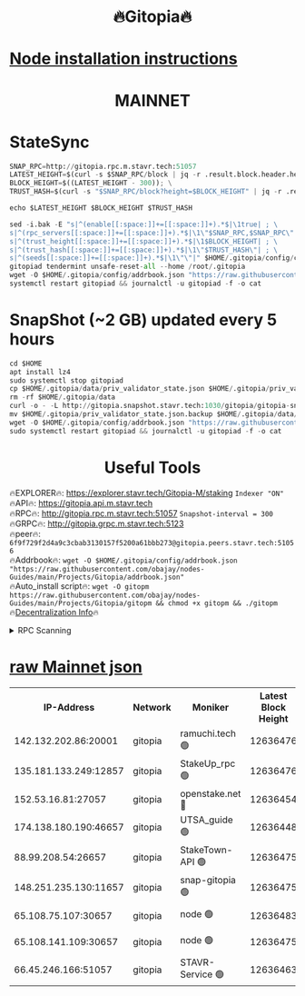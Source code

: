 <h1 align="center"> 🔥Gitopia🔥</h1>

[Node installation instructions](https://github.com/obajay/nodes-Guides/tree/main/Projects/Gitopia)
=

<h1 align="center"> MAINNET</h1>

# StateSync
```python
SNAP_RPC=http://gitopia.rpc.m.stavr.tech:51057
LATEST_HEIGHT=$(curl -s $SNAP_RPC/block | jq -r .result.block.header.height); \
BLOCK_HEIGHT=$((LATEST_HEIGHT - 300)); \
TRUST_HASH=$(curl -s "$SNAP_RPC/block?height=$BLOCK_HEIGHT" | jq -r .result.block_id.hash)

echo $LATEST_HEIGHT $BLOCK_HEIGHT $TRUST_HASH

sed -i.bak -E "s|^(enable[[:space:]]+=[[:space:]]+).*$|\1true| ; \
s|^(rpc_servers[[:space:]]+=[[:space:]]+).*$|\1\"$SNAP_RPC,$SNAP_RPC\"| ; \
s|^(trust_height[[:space:]]+=[[:space:]]+).*$|\1$BLOCK_HEIGHT| ; \
s|^(trust_hash[[:space:]]+=[[:space:]]+).*$|\1\"$TRUST_HASH\"| ; \
s|^(seeds[[:space:]]+=[[:space:]]+).*$|\1\"\"|" $HOME/.gitopia/config/config.toml
gitopiad tendermint unsafe-reset-all --home /root/.gitopia
wget -O $HOME/.gitopia/config/addrbook.json "https://raw.githubusercontent.com/obajay/nodes-Guides/main/Projects/Gitopia/addrbook.json"
systemctl restart gitopiad && journalctl -u gitopiad -f -o cat
```
# SnapShot (~2 GB) updated every 5 hours
```python
cd $HOME
apt install lz4
sudo systemctl stop gitopiad
cp $HOME/.gitopia/data/priv_validator_state.json $HOME/.gitopia/priv_validator_state.json.backup
rm -rf $HOME/.gitopia/data
curl -o - -L http://gitopia.snapshot.stavr.tech:1030/gitopia/gitopia-snap.tar.lz4 | lz4 -c -d - | tar -x -C $HOME/.gitopia --strip-components 2
mv $HOME/.gitopia/priv_validator_state.json.backup $HOME/.gitopia/data/priv_validator_state.json
wget -O $HOME/.gitopia/config/addrbook.json "https://raw.githubusercontent.com/obajay/nodes-Guides/main/Projects/Gitopia/addrbook.json"
sudo systemctl restart gitopiad && journalctl -u gitopiad -f -o cat
```
 <h1 align="center"> Useful Tools</h1>

🔥EXPLORER🔥:      https://explorer.stavr.tech/Gitopia-M/staking  `Indexer "ON"` \
🔥API🔥: 			 		 https://gitopia.api.m.stavr.tech \
🔥RPC🔥:           http://gitopia.rpc.m.stavr.tech:51057              `Snapshot-interval = 300` \
🔥GRPC🔥:          http://gitopia.grpc.m.stavr.tech:5123 \
🔥peer🔥:					 `6f9f729f2d4a9c3cbab3130157f5200a61bbb273@gitopia.peers.stavr.tech:51056` \
🔥Addrbook🔥:    ```wget -O $HOME/.gitopia/config/addrbook.json "https://raw.githubusercontent.com/obajay/nodes-Guides/main/Projects/Gitopia/addrbook.json"``` \
🔥Auto_install script🔥: ```wget -O gitopm https://raw.githubusercontent.com/obajay/nodes-Guides/main/Projects/Gitopia/gitopm && chmod +x gitopm && ./gitopm``` \
🔥[Decentralization Info](https://github.com/obajay/StateSync-snapshots/tree/main/Projects/Gitopia/Decentralization)🔥

<details>
<summary>RPC Scanning</summary>

<h2 align="center"> We scan nodes in real time every 4 hours. And we provide the final result of RPC endpoints.
We cannot influence the operation of these nodes in any way. </h2>


```python
If Voting Power is higher than 0 --> then the Node is a validator of the network and may be subject to attack and be a potential threat to the chain.
```
```python
We marked such validators with a red symbol
```

</details>

[raw Mainnet json](https://rpc-check.gitopm.stavr.tech/gitopm/rpc-gitopm-result.json)
=

<table><tr><th>IP-Address</th><th>Network</th><th>Moniker</th><th>Latest Block Height</th><th>Earliest Block Height</th><th>Catching Up</th><th>Tx Index</th><th>Voting Power</th><th>Scan Time</th></tr><tr><td>142.132.202.86:20001</td><td>gitopia</td><td>ramuchi.tech 🟢</td><td>12636476</td><td>6548337</td><td>False</td><td>on</td><td>0</td><td>2024-01-22T13:36:48.362219975UTC</td></tr><tr><td>135.181.133.249:12857</td><td>gitopia</td><td>StakeUp_rpc 🟢</td><td>12636476</td><td>8010001</td><td>False</td><td>on</td><td>0</td><td>2024-01-22T13:36:48.696941052UTC</td></tr><tr><td>152.53.16.81:27057</td><td>gitopia</td><td>openstake.net 🔴</td><td>12636454</td><td>10455001</td><td>False</td><td>off</td><td>26656</td><td>2024-01-22T13:36:12.848765912UTC</td></tr><tr><td>174.138.180.190:46657</td><td>gitopia</td><td>UTSA_guide 🟢</td><td>12636448</td><td>11194706</td><td>False</td><td>on</td><td>0</td><td>2024-01-22T13:36:21.731730559UTC</td></tr><tr><td>88.99.208.54:26657</td><td>gitopia</td><td>StakeTown-API 🟢</td><td>12636475</td><td>11362501</td><td>False</td><td>on</td><td>0</td><td>2024-01-22T13:36:47.832840466UTC</td></tr><tr><td>148.251.235.130:11657</td><td>gitopia</td><td>snap-gitopia 🟢</td><td>12636475</td><td>11730001</td><td>False</td><td>on</td><td>0</td><td>2024-01-22T13:36:48.095028161UTC</td></tr><tr><td>65.108.75.107:30657</td><td>gitopia</td><td>node 🟢</td><td>12636483</td><td>11907586</td><td>False</td><td>on</td><td>0</td><td>2024-01-22T13:36:59.406595014UTC</td></tr><tr><td>65.108.141.109:30657</td><td>gitopia</td><td>node 🟢</td><td>12636475</td><td>12299845</td><td>False</td><td>on</td><td>0</td><td>2024-01-22T13:36:47.496320517UTC</td></tr><tr><td>66.45.246.166:51057</td><td>gitopia</td><td>STAVR-Service 🟢</td><td>12636463</td><td>12627001</td><td>False</td><td>on</td><td>0</td><td>2024-01-22T13:36:28.553741302UTC</td></tr></table>
